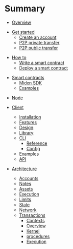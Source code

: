# Summary

- [Overview](miden-base/index.md)

<!-- Get started -->

- [Get started](miden-client/get-started/prerequisites.md)
    * [Create an account](miden-client/get-started/create-account-use-faucet.md)
    * [P2P private transfer](miden-client/get-started/p2p-private.md)
    * [P2P public transfer](miden-client/get-started/p2p-public.md)

<!-- How to -->

- [How to]()
    * [Write a smart contract]()
    * [Deploy a smart contract]()

<!-- Smart contracts -->

- [Smart contracts]()
    * [Miden SDK]()
    * [Examples]()

<!-- Node -->

- [Node](miden-node/index.md)
 
<!-- Client -->
 
- [Client](miden-client/index.md)
    * [Installation](miden-client/install-and-run.md)
    * [Features](miden-client/features.md)
    * [Design](miden-client/design.md)
    * [Library](miden-client/library.md)
    * [CLI]()
        + [Reference](miden-client/cli-reference.md)
        + [Config](miden-client/cli-config.md)
    * [Examples](miden-client/examples.md)
    * [API](miden-client/api-docs.md)

- [Architecture](miden-base/architecture/overview.md)
    * [Accounts](miden-base/architecture/accounts.md)
    * [Notes](miden-base/architecture/notes.md)
    * [Assets](miden-base/architecture/assets.md)
    * [Execution](miden-base/architecture/execution.md)
    * [Limits](miden-base/architecture/limits.md)
    * [State](miden-base/architecture/state.md)
    * [Network](miden-base/network/network.md)
    * [Transactions]()
        + [Contexts](miden-base/architecture/transactions/contexts.md)
        + [Overview](miden-base/architecture/transactions/overview.md)
        + [Kernel](miden-base/architecture/transactions/kernel.md)
        + [procedures](miden-base/architecture/transactions/procedures.md)
        + [Execution](miden-base/architecture/transactions/execution.md)
